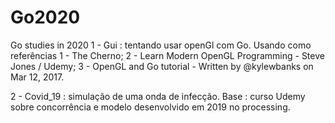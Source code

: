 # Go2020
Go studies in 2020
1 - Gui : tentando usar openGl com Go. Usando como referências 
  1 - The Cherno;
  2 - Learn Modern OpenGL Programming - Steve Jones / Udemy;
  3 - OpenGL and Go tutorial - Written by @kylewbanks on Mar 12, 2017.

2 - Covid_19 : simulação de uma onda de infecção. Base : curso Udemy sobre concorrência e modelo desenvolvido em 2019 no processing.
